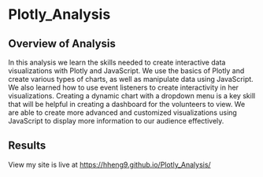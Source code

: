 # Plotly_Analysis

## Overview of Analysis
In this analysis we learn the skills needed to create interactive data visualizations with Plotly and JavaScript. We use the basics of Plotly and create various types of charts, as well as manipulate data using JavaScript. We also learned how to use event listeners to create interactivity in her visualizations. Creating a dynamic chart with a dropdown menu is a key skill that will be helpful in creating a dashboard for the volunteers to view. We are able to create more advanced and customized visualizations using JavaScript to display more information to our audience effectively.

## Results 

View my site is live at https://hheng9.github.io/Plotly_Analysis/
